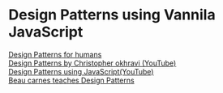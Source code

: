 
# Design Patterns using Vannila JavaScript

[Design Patterns for humans](https://github.com/kamranahmedse/design-patterns-for-humans)        
[Design Patterns by Christopher okhravi (YouTube)](https://www.youtube.com/playlist?list=PLrhzvIcii6GNjpARdnO4ueTUAVR9eMBpc)     
[Design Patterns using JavaScript(YouTube)](https://www.youtube.com/playlist?list=PLjEBqWnjXGvZtvsys_GyExkBxvyJytT9H)  
[Beau carnes teaches Design Patterns](https://www.youtube.com/playlist?list=PLjEBqWnjXGvZtvsys_GyExkBxvyJytT9H)                 
